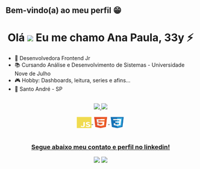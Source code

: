 ## Bem-vindo(a) ao meu perfil 😁


## <h1 align="center">Olá <img src="https://raw.githubusercontent.com/kaueMarques/kaueMarques/master/hi.gif" height="30px"> Eu me chamo Ana Paula, 33y ⚡</h1>


- 🏢 Desenvolvedora Frontend Jr
- 📚 Cursando Análise e Desenvolvimento de Sistemas - Universidade Nove de Julho
- 🎮 Hobby: Dashboards, leitura, series e afins... 
- 📍 Santo André - SP

<div align = "center">
  
##

 <div>
  <a href="https://github.com/aplima023">
  <img height="180em" src="https://github-readme-stats.vercel.app/api?username=aplima023&show_icons=true&theme=tokyonight&include_all_commits=true&count_private=true"/>
  <img height="180em" src="https://github-readme-status.vercel.app/api/top-langs/?username=aplima023&layout=compact&langs_count=6&theme=tokyonight"/>
</div>
<div style="display: inline_block"><br>
  <img align="center" alt="Js" height="30" width="40" src="https://raw.githubusercontent.com/devicons/devicon/master/icons/javascript/javascript-plain.svg">
  <img align="center" alt="HTML" height="30" width="40" src="https://raw.githubusercontent.com/devicons/devicon/master/icons/html5/html5-original.svg">
  <img align="center" alt="CSS" height="30" width="40" src="https://raw.githubusercontent.com/devicons/devicon/master/icons/css3/css3-original.svg">
</div>
 
 <br>
 
  ### Segue abaixo meu contato e perfil no linkedin!
 
<div> 
 
  <a href = "mailto:aplima023@gmail.com"><img src="https://img.shields.io/badge/-Gmail-%23333?style=for-the-badge&logo=gmail&logoColor=white" target="_blank"></a>
  <a href="https://www.linkedin.com/in/anapaulajaqueline" target="_blank"><img src="https://img.shields.io/badge/-LinkedIn-%230077B5?style=for-the-badge&logo=linkedin&logoColor=white" target="_blank"></a> 

</div>
